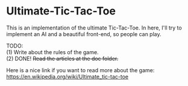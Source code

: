 # Ultimate-Tic-Tac-Toe
This is an implementation of the ultimate Tic-Tac-Toe. In here, I'll try to implement an AI and a beautiful front-end, so people can play.

TODO:<br>
(1) Write about the rules of the game.<br>
(2) DONE! <del> Read the articles at the doc folder.</del> <br>


Here is a nice link if you want to read more about the game:
https://en.wikipedia.org/wiki/Ultimate_tic-tac-toe
